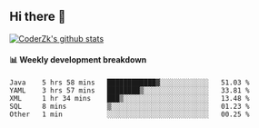 ## Hi there 👋

[![CoderZk's github stats](https://github-readme-stats.vercel.app/api?username=zhoukuo123&show_icons=true&count_private=true)](https://github.com/anuraghazra/github-readme-stats)

#### :bar_chart: Weekly development breakdown

<!--START_SECTION:waka-->
```text
Java    5 hrs 58 mins   ████████████▓░░░░░░░░░░░░   51.03 % 
YAML    3 hrs 57 mins   ████████▒░░░░░░░░░░░░░░░░   33.81 % 
XML     1 hr 34 mins    ███▒░░░░░░░░░░░░░░░░░░░░░   13.48 % 
SQL     8 mins          ▒░░░░░░░░░░░░░░░░░░░░░░░░   01.23 % 
Other   1 min           ░░░░░░░░░░░░░░░░░░░░░░░░░   00.25 % 
```
<!--END_SECTION:waka-->
